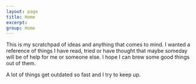 ```yaml
---
layout: page
title: Home
excerpt:
group: Home
---
```


This is my scratchpad of ideas and anything that comes to mind.
I wanted a reference of things I have read, tried or have thought that maybe someday will be of help for me or someone else.
I hope I can brew some good things out of them.

A lot of things get outdated so fast and I try to keep up.